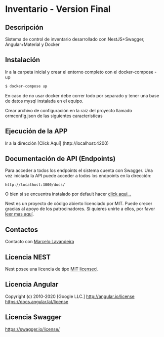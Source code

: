 # Inventario - Version Final 

## Descripción

Sistema de control de inventario desarrollado con NestJS+Swagger, Angular+Material y Docker

## Instalación

Ir a la carpeta inicial y crear el entorno completo con el docker-compose -up

```bash
$ docker-compose up
```

En caso de no usar docker debe correr todo por separado y tener una base de datos mysql instalada en el equipo.

Crear archivo de configuración en la raiz del proyecto llamado ormconfig.json de las siguientes caracteristicas


## Ejecución de la APP

Ir a la dirección [Click Aquí] (http://localhost:4200)


## Documentación de API (Endpoints)

Para acceder a todos los endpoints el sistema cuenta con Swagger. Una vez iniciada la API puede acceder a todos los endpoints en la dirección:

```
http://localhost:3000/docs/
```

O bien si se encuentra instalado por default hacer [click aqui...](http://localhost:3000/docs#/)


Nest es un proyecto de código abierto licenciado por MIT. Puede crecer gracias al apoyo de los patrocinadores. Si quieres unirte a ellos, por favor [leer mas aquí](https://docs.nestjs.com/support).


## Contactos

Contacto con [Marcelo Lavandeira](mailto:marcelo.lavandeira@gmail.com)

## Licencia NEST

Nest posee una licencia de tipo [MIT licensed](LICENSE).

## Licencia Angular
Copyright (c) 2010-2020 [Google LLC.] http://angular.io/license
https://docs.angular.lat/license

## Licencia Swagger 

https://swagger.io/license/